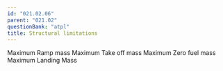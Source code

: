 ```yaml
---
id: "021.02.06"
parent: "021.02"
questionBank: "atpl"
title: Structural limitations
---
```


Maximum Ramp mass Maximum Take off mass Maximum Zero fuel mass Maximum Landing
Mass
